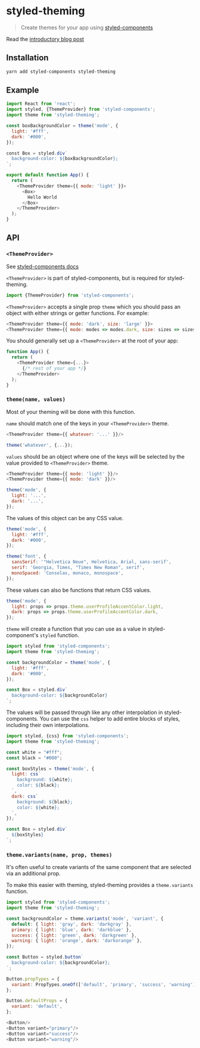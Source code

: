 # styled-theming

> Create themes for your app using [styled-components](https://www.styled-components.com/)

Read the [introductory blog post](http://thejameskyle.com/styled-theming.html)

## Installation

```sh
yarn add styled-components styled-theming
```

## Example

```js
import React from 'react';
import styled, {ThemeProvider} from 'styled-components';
import theme from 'styled-theming';

const boxBackgroundColor = theme('mode', {
  light: '#fff',
  dark: '#000',
});

const Box = styled.div`
  background-color: ${boxBackgroundColor};
`;

export default function App() {
  return (
    <ThemeProvider theme={{ mode: 'light' }}>
      <Box>
        Hello World
      </Box>
    </ThemeProvider>
  );
}
```

## API

### `<ThemeProvider>`

See [styled-components docs](https://www.styled-components.com/docs/advanced#theming)

`<ThemeProvider>` is part of styled-components, but is required for styled-theming.

```js
import {ThemeProvider} from 'styled-components';
```

`<ThemeProvider>` accepts a single prop `theme` which you should pass an object
with either strings or getter functions. For example:

```js
<ThemeProvider theme={{ mode: 'dark', size: 'large' }}>
<ThemeProvider theme={{ mode: modes => modes.dark, size: sizes => sizes.large }}>
```

You should generally set up a `<ThemeProvider>` at the root of your app:

```js
function App() {
  return (
    <ThemeProvider theme={...}>
      {/* rest of your app */}
    </ThemeProvider>
  );
}
```

### `theme(name, values)`

Most of your theming will be done with this function.

`name` should match one of the keys in your `<ThemeProvider>` theme.

```js
<ThemeProvider theme={{ whatever: '...' }}/>

theme('whatever', {...});
```

`values` should be an object where one of the keys will be selected by the
value provided to `<ThemeProvider>` theme.

```js
<ThemeProvider theme={{ mode: 'light' }}/>
<ThemeProvider theme={{ mode: 'dark' }}/>

theme('mode', {
  light: '...',
  dark: '...',
});
```

The values of this object can be any CSS value.

```js
theme('mode', {
  light: '#fff',
  dark: '#000',
});

theme('font', {
  sansSerif: '"Helvetica Neue", Helvetica, Arial, sans-serif',
  serif: 'Georgia, Times, "Times New Roman", serif',
  monoSpaced: 'Consolas, monaco, monospace',
});
```

These values can also be functions that return CSS values.

```js
theme('mode', {
  light: props => props.theme.userProfileAccentColor.light,
  dark: props => props.theme.userProfileAccentColor.dark,
});
```

`theme` will create a function that you can use as a value in
styled-component's `styled` function.

```js
import styled from 'styled-components';
import theme from 'styled-theming';

const backgroundColor = theme('mode', {
  light: '#fff',
  dark: '#000',
});

const Box = styled.div`
  background-color: ${backgroundColor}
`;
```

The values will be passed through like any other interpolation
in styled-components. You can use the `css` helper to add entire
blocks of styles, including their own interpolations.

```js
import styled, {css} from 'styled-components';
import theme from 'styled-theming';

const white = "#fff";
const black = "#000";

const boxStyles = theme('mode', {
  light: css`
    background: ${white};
    color: ${black};
  `,
  dark: css`
    background: ${black};
    color: ${white};
  `,
});

const Box = styled.div`
  ${boxStyles}
`;
```

### `theme.variants(name, prop, themes)`

It's often useful to create variants of the same component that are selected
via an additional prop.

To make this easier with theming, styled-theming provides a `theme.variants`
function.

```js
import styled from 'styled-components';
import theme from 'styled-theming';

const backgroundColor = theme.variants('mode', 'variant', {
  default: { light: 'gray', dark: 'darkgray' },
  primary: { light: 'blue', dark: 'darkblue' },
  success: { light: 'green', dark: 'darkgreen' },
  warning: { light: 'orange', dark: 'darkorange' },
});

const Button = styled.button`
  background-color: ${backgroundColor};
`;

Button.propTypes = {
  variant: PropTypes.oneOf(['default', 'primary', 'success', 'warning'])
};

Button.defaultProps = {
  variant: 'default',
};

<Button/>
<Button variant="primary"/>
<Button variant="success"/>
<Button variant="warning"/>
```
